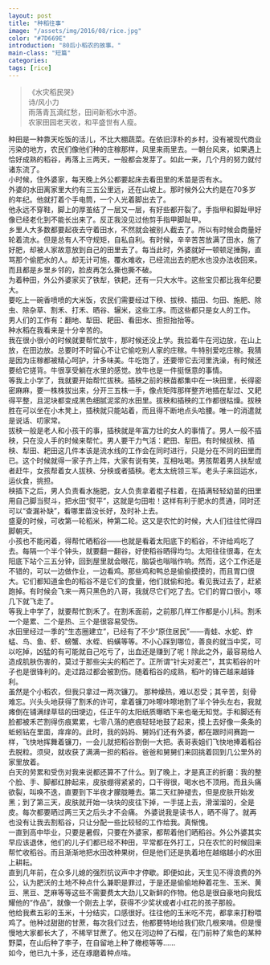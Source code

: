 ```yaml
---
layout: post
title: "种稻往事"
image: "/assets/img/2016/08/rice.jpg"
color: "#7D669E"
introduction: "80后小稻农的故事。"
main-class: "短篇"
categories: 
tags: [rice]
---
```




>《水灾稻民哭》  
>诗/风小力  
>雨落青瓦滴红愁，田间新稻水中游。  
>农家田园老天收，和平盛世有人瘦。  

种田是一种靠天吃饭的活儿，不比大棚蔬菜。在依旧淳朴的乡村，没有被现代商业污染的地方，农民们像他们种的庄稼那样，风里来雨里去。一朝台风来，如果遇上恰好成熟的稻谷，再落上三两天，一般都会发芽了。如此一来，几个月的努力就付诸东流了。  
小时候，住外婆家，每天晚上外公都要起床去看田里的禾苗是否有水。  
外婆的水田离家里大约有三五公里远，还在山坡上。那时候外公大约是在70多岁的年纪。他就打着个手电筒，一个人光着脚出去了。  
他永远不穿鞋，脚上的厚茧结了一层又一层，有好些都开裂了。手指甲和脚趾甲好像已经老化到不能长出来了。反正我没见过他剪手指甲脚趾甲。  
乡里人大多数都要起夜去守着田水，不然就会被别人截去了。所以有时候会商量好轮着流水。但是总有人不守规矩，自私自利。有时候，辛辛苦苦放满了田水，施了好肥，却被人家故意放到自己的田里去了。每当此时，外婆就好一顿顿足捶胸，直骂那个偷肥水的人。却无计可施，覆水难收，已经流出去的肥水也没办法收回来。而且都是乡里乡邻的，脸皮再怎么撕也撕不破。    
为着种田，外公外婆家买了铁犁，铁耙，还有一只大水牛。这些宝贝都比我年纪要大。    
要吃上一碗香喷喷的大米饭，农民们需要经过下秧、拔秧、插田、匀田、施肥、除虫、除杂草、割禾、打禾、晒谷、辗米，这些工序。而这些都只是女人的工作。  
男人们的工作有：翻地、犁田、耙田、看田水、担担抬抬等。  
种水稻在我看来是十分辛苦的。  
我在很小很小的时候就要帮忙放牛，那时候还没上学。我拉着牛在河边放，在山上放，在田边放。总要时不时留心不让它偷吃别人家的庄稼。牛特别爱吃庄稼。我猜是因为庄稼都被精心呵护，汁多味美。牛吃饱了，还要带它去河里洗澡，有时候还要给它搓背。牛很享受躺在水里的感觉。放牛也是一件挺惬意的事情。  
等我上小学了，我就要开始帮忙拔秧。插秧之前的秧苗都集中在一块田里，长得密密麻麻，要一株株拔出来，分开三五株一手，像点矩阵那样整齐地插在犁过、又耙得平整，且泥块都变成黑色细腻泥浆的水田里。拔秧和插秧的工作都很枯燥。拔秧胜在可以坐在小木凳上，插秧就只能站着，而且得不断地点头哈腰。唯一的消遣就是说话、叨家常。  
拔秧一般是老人和小孩干的事，插秧就是年富力壮的女人的事情了。男人一般不插秧，只在没人手的时候来帮忙。男人要干力气活：耙田、犁田。有时候拔秧、插秧、犁田、耙田这几件本该是流水线的工作会在同时进行，只是分在不同的田里而已。这个时候就得一家子齐上阵，大家有说有笑，互相吆喝。男孩帮着男人扶犁或者赶牛，女孩帮着女人拔秧、分秧或者插秧。老太太统领三军。老头子来回运水，运伙食，挑担。  
秧插下之后，男人负责看水施肥，女人负责拿着棍子柱着，在插满轻轻幼苗的田里用自己脚当熨斗，把水田“熨平”，这就是匀田啦！这样有利于肥水的贯通，同时还可以“查漏补缺”，看哪里苗没长好，及时补上去。  
盛夏的时候，可收第一轮稻米，种第二轮。这又是农忙的时候，大人们往往忙得四脚朝天。  
小孩也不能闲着，得帮忙晒稻谷——也就是看着太阳底下的稻谷，不许给鸡吃了去。每隔一个半个钟头，就要翻一翻谷，好使稻谷晒得均匀。太阳往往很毒，在太阳底下站个三五分钟，回到屋里就会眼花，脑袋也嗡嗡作响。然而，这个工作还是不错的，可以一边做作业，一边看鸡。那些鸡和鸭总是偷偷摸摸的，而且胃口很大。它们都知道金色的稻谷不是它们的食量，他们就偷和抢。看见我过去了，赶紧跑掉。有时候会飞来一两只黑色的八哥，我就尽它们吃了去。它们的胃口很小，啄几下就飞走了。  
等我上中学了，就要帮忙割禾了。在割禾面前，之前那几样工作都是小儿科。割禾一个是累、二个是热、三个是很容易受伤。  
水田里经过一季的“生态圈建立”，已经有了不少“原住居民”——青蛙、水蛇、蚱蜢、鸟、鱼、虾、螃蟹、水蛭、蚂蟥等等。不小心踩到哪位，善良的就当中奖，可以吃掉，凶猛的有可能就自己吃亏了，出血还是赚到了呢！除此之外，最容易给人造成肌肤伤害的，莫过于那些尖尖的稻芒了。正所谓“针尖对麦芒”，其实稻谷的叶子也是很锋利的。走过路过都会被割伤。随着稻谷的成熟，稻叶的锋芒越来越锋利。  
虽然是个小稻农，但我只拿过一两次镰刀。
那种燥热，难以忍受；其辛苦，刻骨难忘。兴头头地获得了割禾的许可，拿着镰刀咔嚓咔嚓地割了半个钟头左右，我就瘫倒在铺满绿草毯的田埂边，任正午的太阳纸质曝晒下来也毫无知觉。手和脚还有脸都被禾芒割得伤痕累累，七零八落的疤痕轻轻地鼓了起来，摸上去好像一条条的蚯蚓钻在里面，痒痒的。此时，我的妈妈、舅妈们还有外婆，都在跟时间赛跑一样，飞快地挥舞着镰刀，一会儿就把稻谷割倒一大把。表哥表姐们飞快地捧着稻谷去脱粒。须臾，就收获了满满一担的稻谷。爸爸和舅舅们来回挑着回到几公里外的家里放着。  
白天的劳累和受伤对我来说都还算不了什么。到了晚上，才是真正的折磨：我的整个脸、手、脚都红肿起来，皮肤绷得紧紧的，口干得很，喝水也不顶用。而且头痛欲裂，叫唤不迭，直要到下半夜才朦胧睡去。第二天红肿褪去，但是皮肤开始发黑；到了第三天，皮肤就开始一块块的皮往下掉，一手搓上去，滑溜溜的，全是皮。每次都要晒过两三天之后头才不会痛。
外婆说我是读书人，晒不得了。就再也没有让我去割稻谷，只让分配一些比较轻的工作给我。真惭愧。  
一直到高中毕业，只要是暑假，只要在外婆家，都帮着他们晒稻谷。外公外婆其实早应该退休，他们的儿子们都已经不种田，平常都在外打工，只在农忙的时候回来帮忙收稻谷。而且渐渐地把水田改种果树，但是他们还是执着地在越缩越小的水田上耕耘。  
直到几年前，在众多儿媳的强烈抗议声中才停歇。即便如此，天生见不得浪费的外公，认为肥沃的土地不种点什么兼职是罪过，于是还是偷偷地种着花生、玉米、黄豆、黑豆、芝麻等等这些不需要费太大劲儿又新鲜的作物。他总是很自豪地向我炫耀他的“作品”，就像一个刚去上学，获得不少奖状或者小红花的孩子那般。  
他给我煮五彩的玉米，十分结实，口感很好。往往他的玉米吃不完，都拿来打粉喂鸡了。他种过甜甜的甘蔗，每次我们过去，他都要特地给我们砍几根来啃。但是慢慢地大家都长大了，不稀罕甘蔗了。他又在河边种了石榴，在门前种了紫色的某种野菜，在山后种了李子，在自留地上种了橄榄等等......  
如今，他已九十多，还在琢磨着种点啥。  

 